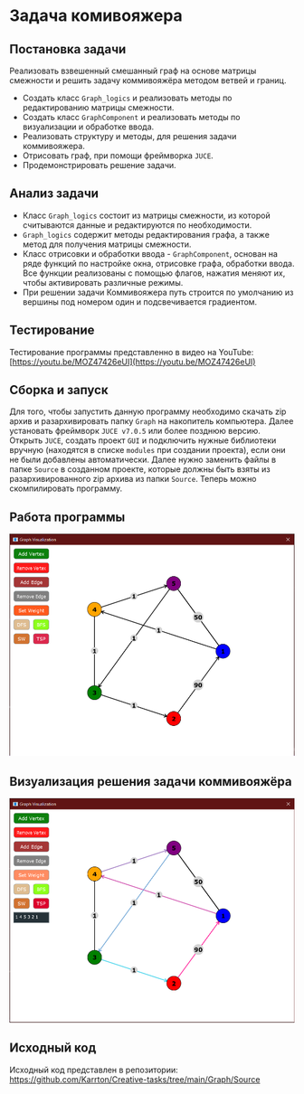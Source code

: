 # Задача комивояжера
## Постановка задачи
Реализовать взвешенный смешанный граф на основе матрицы смежности и решить задачу коммивояжёра методом ветвей и границ.
- Создать класс ```Graph_logics``` и реализовать методы по редактированию матрицы смежности.
- Создать класс ```GraphComponent``` и реализовать методы по визуализации и обработке ввода.
- Реализовать структуру и методы, для решения задачи коммивояжера.
- Отрисовать граф, при помощи фреймворка ```JUCE```.
- Продемонстрировать решение задачи.

## Анализ задачи
- Класс ```Graph_logics``` состоит из матрицы смежности, из которой считываются данные и редактируются по необходимости.
- ```Graph_logics``` содержит методы редактирования графа, а также метод для получения матрицы смежности.
- Класс отрисовки и обработки ввода - ```GraphComponent```, основан на ряде функций по настройке окна, отрисовке графа, обработки ввода. Все функции реализованы с помощью флагов, нажатия меняют их, чтобы активировать различные режимы.
- При решении задачи Коммивояжера путь строится по умолчанию из вершины под номером один и подсвечивается градиентом. 

## Тестирование
Тестирование программы представленно в видео на YouTube: [https://youtu.be/MOZ47426eUI](https://youtu.be/MOZ47426eUI)

## Сборка и запуск
Для того, чтобы запустить данную программу необходимо скачать zip архив и разархивировать папку ```Graph``` на накопитель компьютера. 
Далее установать фреймворк ```JUCE v7.0.5``` или более позднюю версию. Открыть ```JUCE```, создать проект ```GUI``` и подключить нужные библиотеки вручную (находятся в списке ```modules``` при создании проекта), если они не были добавлены автоматически. Далее нужно заменить файлы в папке ```Source``` в созданном проекте, которые должны быть взяты из разархивированного zip архива из папки ```Source```. Теперь можно скомпилировать программу.

## Работа программы
<img src="./1.png">

## Визуализация решения задачи коммивояжёра
<img src="./2.png">

## Исходный код
Исходный код представлен в репозитории: https://github.com/Karrton/Creative-tasks/tree/main/Graph/Source

